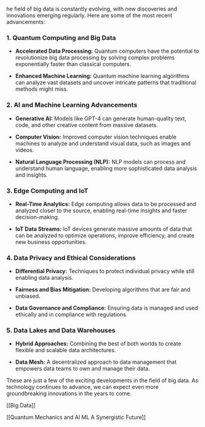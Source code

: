 
he field of big data is constantly evolving, with new discoveries and innovations emerging regularly. Here are some of the most recent advancements:  

### 1. **Quantum Computing and Big Data**

- **Accelerated Data Processing:** Quantum computers have the potential to revolutionize big data processing by solving complex problems exponentially faster than classical computers.  
    
- **Enhanced Machine Learning:** Quantum machine learning algorithms can analyze vast datasets and uncover intricate patterns that traditional methods might miss.  
    

### 2. **AI and Machine Learning Advancements**

- **Generative AI:** Models like GPT-4 can generate human-quality text, code, and other creative content from massive datasets.  
    
- **Computer Vision:** Improved computer vision techniques enable machines to analyze and understand visual data, such as images and videos.  
    
- **Natural Language Processing (NLP):** NLP models can process and understand human language, enabling more sophisticated data analysis and insights.  
    

### 3. **Edge Computing and IoT**

- **Real-Time Analytics:** Edge computing allows data to be processed and analyzed closer to the source, enabling real-time insights and faster decision-making.  
    
- **IoT Data Streams:** IoT devices generate massive amounts of data that can be analyzed to optimize operations, improve efficiency, and create new business opportunities.  
    

### 4. **Data Privacy and Ethical Considerations**

- **Differential Privacy:** Techniques to protect individual privacy while still enabling data analysis.  
    
- **Fairness and Bias Mitigation:** Developing algorithms that are fair and unbiased.  
    
- **Data Governance and Compliance:** Ensuring data is managed and used ethically and in compliance with regulations.  
    

### 5. **Data Lakes and Data Warehouses**

- **Hybrid Approaches:** Combining the best of both worlds to create flexible and scalable data architectures.  
    
- **Data Mesh:** A decentralized approach to data management that empowers data teams to own and manage their data.  
    

These are just a few of the exciting developments in the field of big data. As technology continues to advance, we can expect even more groundbreaking innovations in the years to come.

[[Big Data]]

[[Quantum Mechanics and AI ML A Synergistic Future]]
